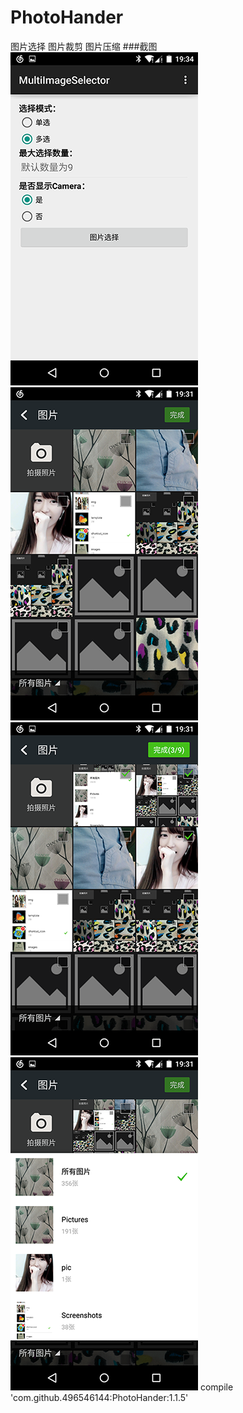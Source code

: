 # PhotoHander
图片选择  图片裁剪 图片压缩
###截图
![Example1](art/example_1.png) ![Select1](art/select_1.png) ![Select2](art/select_2.png) ![Select3](art/select_3.png)
compile 'com.github.496546144:PhotoHander:1.1.5'
